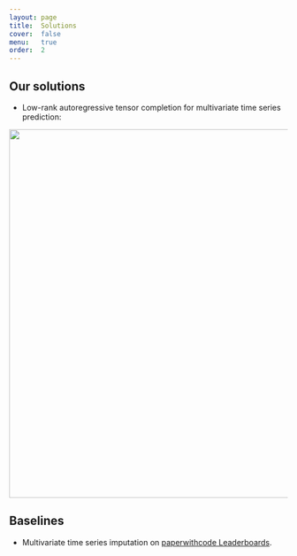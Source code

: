```yaml
---
layout: page
title:  Solutions
cover:  false
menu:   true
order:  2
---
```


Our solutions
-----------

- Low-rank autoregressive tensor completion for multivariate time series prediction:

<p align="center">
<img align="middle" src="https://raw.githubusercontent.com/xinychen/transdim/master/images/predictor-explained.png" width="666" />
</p>



Baselines
-----------

- Multivariate time series imputation on [paperwithcode Leaderboards](https://paperswithcode.com/task/multivariate-time-series-imputation).


